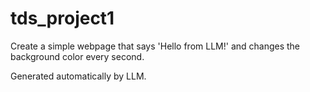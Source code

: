 # tds_project1

Create a simple webpage that says 'Hello from LLM!' and changes the background color every second.

Generated automatically by LLM.
